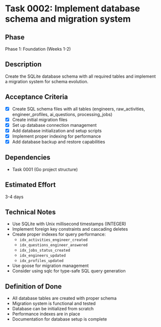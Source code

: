 # Task 0002: Implement database schema and migration system

## Phase
Phase 1: Foundation (Weeks 1-2)

## Description
Create the SQLite database schema with all required tables and implement a migration system for schema evolution.

## Acceptance Criteria
- [x] Create SQL schema files with all tables (engineers, raw_activities, engineer_profiles, ai_questions, processing_jobs)
- [x] Create initial migration files
- [x] Set up database connection management
- [x] Add database initialization and setup scripts
- [x] Implement proper indexing for performance
- [x] Add database backup and restore capabilities

## Dependencies
- Task 0001 (Go project structure)

## Estimated Effort
3-4 days

## Technical Notes
- Use SQLite with Unix millisecond timestamps (INTEGER)
- Implement foreign key constraints and cascading deletes
- Create proper indexes for query performance:
  - `idx_activities_engineer_created`
  - `idx_questions_engineer_answered`
  - `idx_jobs_status_created`
  - `idx_engineers_updated`
  - `idx_profiles_updated`
- Use goose for migration management
- Consider using sqlc for type-safe SQL query generation

## Definition of Done
- All database tables are created with proper schema
- Migration system is functional and tested
- Database can be initialized from scratch
- Performance indexes are in place
- Documentation for database setup is complete
